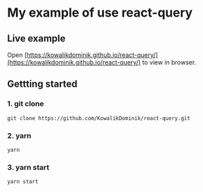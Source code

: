 # My example of use react-query

## Live example

Open [https://kowalikdominik.github.io/react-query/](https://kowalikdominik.github.io/react-query/) to view in browser.

## Gettting started

### 1. git clone

```
git clone https://github.com/KowalikDominik/react-query.git
```

### 2. yarn

```
yarn
```

### 3. yarn start

```
yarn start
```
